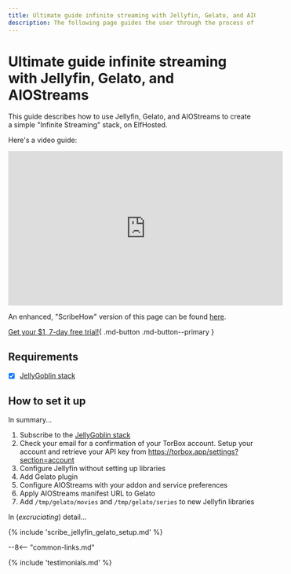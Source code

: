 ```yaml
---
title: Ultimate guide infinite streaming with Jellyfin, Gelato, and AIOStreams
description: The following page guides the user through the process of establishing an ElfHosted "Infinite Streaming" stack using Jellyfin, Gelato, and AIOStreams
---
```


# Ultimate guide infinite streaming with Jellyfin, Gelato, and AIOStreams

This guide describes how to use Jellyfin, Gelato, and AIOStreams to create a simple "Infinite Streaming" stack, on ElfHosted.

Here's a video guide:

<iframe width="560" height="315" src="https://www.youtube.com/embed/t_5Guc5YOoM?si=5kA-gvViZbt5DvUC" title="YouTube video player" frameborder="0" allow="accelerometer; autoplay; clipboard-write; encrypted-media; gyroscope; picture-in-picture; web-share" referrerpolicy="strict-origin-when-cross-origin" allowfullscreen></iframe>

An enhanced, "ScribeHow" version of this page can be found [here](https://scribehow.com/viewer/Install_Jellyfin_and_Gelato_Plugin_on_ElfHosted__vXHqhlnkQCSG3l40zpAV1g).

[Get your $1, 7-day free trial!](https://store.elfhosted.com/product/hobbit/){ .md-button .md-button--primary }

## Requirements

* [x] [JellyGoblin stack](https://store.elfhosted.com/product/jellygoblin/)

## How to set it up

In summary...

1. Subscribe to the [JellyGoblin stack](https://store.elfhosted.com/product/jellygoblin/)
2. Check your email for a confirmation of your TorBox account. Setup your account and retrieve your API key from <https://torbox.app/settings?section=account>
3. Configure Jellyfin without setting up libraries
4. Add Gelato plugin
5. Configure AIOStreams with your addon and service preferences
6. Apply AIOStreams manifest URL to Gelato
7. Add `/tmp/gelato/movies` and `/tmp/gelato/series` to new Jellyfin libraries

In (*excruciating*) detail...

{% include 'scribe_jellyfin_gelato_setup.md' %}

--8<-- "common-links.md"

{% include 'testimonials.md' %}